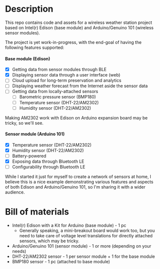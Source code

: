 Description
===========

This repo contains code and assets for a wireless weather station project
based on Intel(r) Edison (base module) and Arduino/Genuino 101 (wireless
sensor modules).

The project is yet work-in-progress, with the end-goal of having
the following features supported:

#### Base module (Edison)
- [x] Getting data from sensor modules through BLE
- [x] Displaying sensor data through a user interface (web)
- [ ] Cloud upload for long-term preservation and analytics
- [ ] Displaying weather forecast from the Internet aside the sensor data
- [ ] Getting data from locally-attached sensors
  - [ ] Barometric pressure sensor (BMP180)
  - [ ] Temperature sensor (DHT-22/AM2302)
  - [ ] Humidity sensor (DHT-22/AM2302)

Making AM2302 work with Edison on Arduino expansion board may be tricky, so we'll see.

#### Sensor module (Arduino 101)
- [x] Temperature sensor (DHT-22/AM2302)
- [x] Humidity sensor (DHT-22/AM2302)
- [ ] Battery-powered
- [x] Exposing data through Bluetooth LE
- [ ] Configurability through Bluetooth LE

While I started it just for myself to create a network of sensors at home,
I believe this is a nice example demonstrating various features and aspects
of both Edison and Arduino/Genuino 101, so I'm sharing it with a wider audience.

Bill of materials
=================

- Intel(r) Edison with a Kit for Arduino (base module) - 1 pc
  - Generally speaking, a mini-breakout board would work too, but you need to
    take care of voltage level translations for directly attached sensors,
    which may be tricky.
- Arduino/Genuino 101 (sensor module) - 1 or more (depending on your needs)
- DHT-22/AM2302 sensor - 1 per sensor module + 1 for the base module
- BMP180 sensor - 1 pc (attached to base module)

